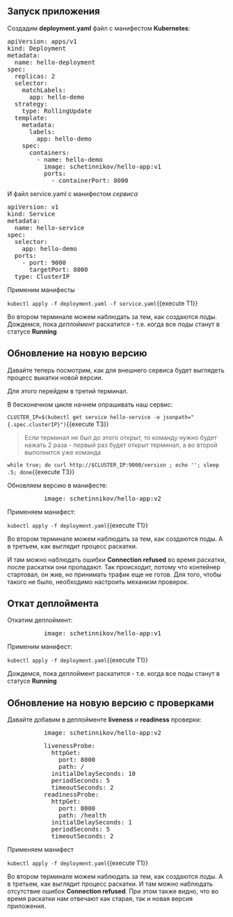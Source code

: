 ## Запуск приложения

Создадим **deployment.yaml** файл с манифестом **Kubernetes**: 

<pre class="file" data-filename="./deployment.yaml" data-target="replace">
apiVersion: apps/v1
kind: Deployment
metadata:
  name: hello-deployment
spec:
  replicas: 2
  selector:
    matchLabels:
      app: hello-demo
  strategy:
    type: RollingUpdate
  template:
    metadata:
      labels:
        app: hello-demo
    spec:
      containers:
        - name: hello-demo
          image: schetinnikov/hello-app:v1
          ports:
            - containerPort: 8000
</pre>

И файл service.yaml с манифестом *сервиса* 

<pre class="file" data-filename="./service.yaml" data-target="replace">
apiVersion: v1
kind: Service
metadata:
  name: hello-service
spec:
  selector:
    app: hello-demo
  ports:
    - port: 9000
      targetPort: 8000
  type: ClusterIP
</pre>

Применим манифесты

`kubectl apply -f deployment.yaml -f service.yaml`{{execute T1}}

Во втором терминале можем наблюдать за тем, как создаются *поды*. 
Дождемся, пока *деплоймент* раскатится - т.е. когда все *поды* станут в статусе **Running**

## Обновление на новую версию

Давайте теперь посмотрим, как для внешнего сервиса будет выглядеть процесс выкатки новой версии. 

Для этого перейдем в третий терминал.

В бесконечном цикле начнем опрашивать наш сервис:

`CLUSTER_IP=$(kubectl get service hello-service -o jsonpath="{.spec.clusterIP}")`{{execute T3}}

> Если терминал не был до этого открыт, то команду нужно будет нажать 2 раза - первый раз будет открыт терминал, а во второй выполнится уже команда



`while true; do curl http://$CLUSTER_IP:9000/version ; echo ''; sleep .5; done`{{execute T3}}


Обновляем версию в манифесте:

<pre class="file" data-filename="./deployment.yaml" data-target="insert" data-marker="          image: schetinnikov/hello-app:v1">
          image: schetinnikov/hello-app:v2</pre>

Применяем манифест: 

`kubectl apply -f deployment.yaml`{{execute T1}}

Во втором терминале можем наблюдать за тем, как создаются поды. 
А в третьем, как выглядит процесс раскатки. 

И там можно наблюдать ошибки **Connection refused** во время раскатки, после раскатки они пропадают. Так происходит, потому что контейнер стартовал, он жив, но принимать трафик еще не готов. Для того, чтобы такого не было, необходимо настроить механизм проверок. 

## Откат деплоймента

Откатим деплоймент:

<pre class="file" data-filename="./deployment.yaml" data-target="insert" data-marker="          image: schetinnikov/hello-app:v2">
          image: schetinnikov/hello-app:v1</pre>

Применим манифест: 

`kubectl apply -f deployment.yaml`{{execute T1}}

Дождемся, пока деплоймент раскатится - т.е. когда все поды станут в статусе **Running**

## Обновление на новую версию с проверками

Давайте добавим в деплойменте **liveness** и **readiness** проверки:

<pre class="file" data-filename="./deployment.yaml" data-target="insert" data-marker="          image: schetinnikov/hello-app:v1">
          image: schetinnikov/hello-app:v2</pre>

<pre class="file" data-filename="./deployment.yaml" data-target="append">
          livenessProbe:
            httpGet:
              port: 8000
              path: /
            initialDelaySeconds: 10
            periodSeconds: 5
            timeoutSeconds: 2
          readinessProbe:
            httpGet:
              port: 8000
              path: /health
            initialDelaySeconds: 1
            periodSeconds: 5
            timeoutSeconds: 2
</pre>

Применяем манифест

`kubectl apply -f deployment.yaml`{{execute T1}}

Во втором терминале можем наблюдать за тем, как создаются *поды*. 
А в третьем, как выглядит процесс раскатки. И там можно наблюдать отсутствие ошибок **Connection refused**. При этом также видно, что во время раскатки нам отвечают как старая, так и новая версия приложения. 
